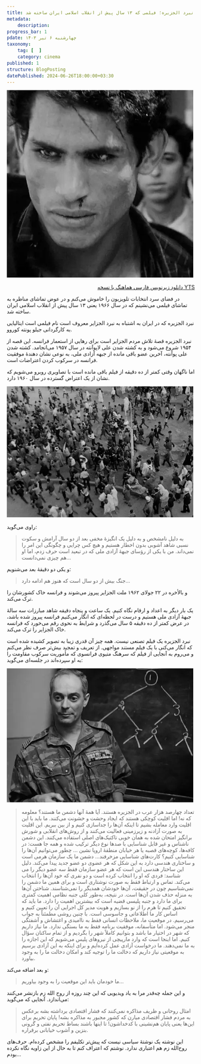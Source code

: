 ```yaml
---
title: نبرد الجزیره؛ فیلمی که ۱۳ سال پیش از انقلاب اسلامی ایران ساخته شد
metadata:
    description: 
progress_bar: 1
pdate: چهارشنبه ۶ تیر ۱۴۰۳
taxonomy:
    tag: [  ]
    category: cinema
published: 1
structure: BlogPosting
datePublished: 2024-06-26T18:00:00+03:30
---
```


![ تصویر علی لاپوآنته از رهبران جبههٔ آزادی ملی در فیلم نبرد الجزیره ](tb1.webp)


<p class="alert alert-background" style="color:black; text-align:right">
 <a href="/user/pages/03.blog/0082.the-battle-of-algiers/The.Battle.Of.Algiers.1966.1080p.BluRay.x264.AAC-[YTS.MX].srt">دانلود زیرنویس فارسی هماهنگ با نسخه YTS</a></p>


در فضای سرد انتخابات تلویزیون را خاموش می‌کنم و در عوض تماشای مناظره به تماشای فیلمی می‌نشینم که در سال ۱۹۶۶ یعنی ۱۳ سال پیش از انقلاب اسلامی ایران ساخته شد.

نبرد الجزیره که در ایران به اشتباه به نبرد الجزایر معروف است نام فیلمی است ایتالیایی به کارگردانی جیلو پونته کوروو. 

نبرد الجزیره قصهٔ تلاش مردم الجزایر است برای رهایی از استعمار فرانسه. این قصه از ۱۹۵۴ شروع می‌شود و به کشته شدن علی لاپوآنته در سال ۱۹۵۷ می‌انجامد. کشته شدن علی پوآنته، آخرین عضو باقی مانده از جبهه آزادی ملی، به نوعی نشان دهندهٔ موفقیت فرانسه در سرکوب کردن اعتراضات است.

 اما ناگهان وقتی کمتر از ده دقیقه از فیلم باقی مانده است با تصاویری روبرو می‌شویم که نشان از یک اعتراض گسترده در سال ۱۹۶۰ دارد. 

![ اعتراضات سال ۱۹۶۰ در الجزیره در فیلم نبرد الجزیره ](tb2.webp)

راوی می‌گوید:

> به دلیل نامشخص و به دلیل یک انگیزهٔ مخفی بعد از دو سال آرامش و سکوت نسبی شاهد آشوبی بدون اخطار هستیم و هیچ کس چرایی و چگونگی این امر را نمی‌داند. من با یکی از رؤسای جبههٔ آزادی ملی که در تبعید است حرف زدم، اما او هم چیزی نمی‌دانست…

و یکی دو دقیقهٔ بعد می‌شنویم:

> جنگ بیش از دو سال است که هنوز هم ادامه دارد… 

و بالأخره در ۲۲ جولای ۱۹۶۲ ملت الجزایر پیروز می‌شوند و فرانسه خاک کشورشان را ترک می‌کند.

یک بار دیگر به اعداد و ارقام نگاه کنیم. یک ساعت و پنجاه دقیقه شاهد مبارزات سه سالهٔ جبههٔ آزادی ملی هستیم و درست در لحظه‌ای که انگار می‌کنیم فرانسه پیروز شده باشد، در عرض کمتر از ده دقیقه ۵ سال می‌گذرد و شرایط به نحوی رقم می‌خورد که فرانسه خاک الجزایر را ترک می‌کند.

نبرد الجزیره یک فیلم تصنعی نیست. همه چیز آن قدری زیبا به تصویر کشیده شده است که انگار می‌کنی با یک فیلم مستند مواجهی. از تعریف و تمجید‌ بیش‌تر صرف نظر می‌کنم و می‌روم به آنجایی از فیلم که سرهنگ متیوی فرانسوی که مأموریت سرکوب مقاومت را به او سپرده‌اند در جلسه‌ای می‌گوید:

![ سرهنگ متیو فرمانده چتربازان فرانسوی که مأموریت سرکوب مقاومت را به او سپرده‌اند ](tb3.webp)

> تعداد چهارصد هزار عرب در الجزیره هستند. آیا همهٔ آنها دشمن ما هستند؟ معلومه که نه! اما اقلیت کوچکی هستند که ایجاد وحشت و خشونت می‌کنند. ما باید با این اقلیت وارد معامله بشیم تا اینکه آن‌ها را جداسازی کنیم و از بین ببریم. این اقلیت به صورت آزادنه و زیرزمینی فعالیت می‌کنند و از روش‌های انقلابی و شورش برانگیز امتحان شده به همان خوبی تاکتیک‌های اصلی استفاده می‌کنند. این دشمن ناشناس و غیر قابل شناسایی با صدها نوع دیگر ترکیب شده و همه جا هست: در کافه‌ها، کوچه‌های قصبه یا هر خیابان منطقهٔ اروپا نشین … چطور می‌توانیم آن‌ها را شناسایی کنیم؟ کارت‌های شناسایی مزخرفند… دشمن ما یک سازمان هرمی است و ساختاری هندسی دارد به این شکل که هر عضوی دو عضو جدید پیدا می‌کند. دلیل این ساختار هندسی این است که هر عضو سازمان فقط سه عضو دیگر را می شناسد:
فردی که او را انتخاب کرده است و دو نفری که خود آن‌ها را انتخاب می‌کند. تماس و ارتباط فقط به صورت نوشتاری است و برای همین ما دشمن را نمی‌شناسیم چون در حقیقت، آن‌ها خودشان همدیگر را نمی‌شناسند. شناختن آن‌ها به منزله حذف شدن آن‌ها است. در نتیجه، به‌طور کلی جنبه نظامی اهمیت کمتری برای ما دارد و جنبه پلیسی قضیه است که بیشترین اهمیت را دارد. ما باید که تحقیق کنیم تا هرم را از نو بسازیم و هویت مدیر کل اجرایی آن را تعیین کنیم و اساس کار ما اطلاعاتی و جاسوسی است. با چنین روشی مطمئناً به جواب می‌رسیم. در موقعیت ما، ملاحظات انسانی فقط به ناامیدی و اغتشاش و آشفتگی منجر می‌شود. اما متأسفانه، موفقیت برنامه فقط به ما بستگی ندارد. ما نیاز داریم که شهر در اختیار ما باشد و بتوانیم کاملاً شهر را بگردیم و از تمام ساکنان سؤال کنیم. اما اینجا است که وارد مارپیچی از نیروهای پلیس می‌شویم که این اجازه را به ما نمی‌دهند. ما درخواست آزادی عمل کرده‌ایم و برای اینکه به این آزادی برسیم به موقعیتی نیاز داریم که دخالت ما را توجیه کند و امکان دخالت ما را به وجود بیاورد.

و بعد اضافه می‌کند:

> ما خودمان باید این موقعیت را به وجود بیاوریم…

و این جمله چه‌قدر مرا به یاد ویدیویی که این چند روزه از روح الله زم بازنشر می‌کنند می‌اندازد. آنجایی که می‌گوید:

> امثال روحانی و ظریف مذاکره نمی‌کنند که فشار اقتصادی برداشته بشه برعکس به مردم فشار اقتصادی میارن که کشور مجبور به مذاکره بشه! پایان تحریم برای این‌ها یعنی پایان هم‌نشینی با کدخداشون! تا اینها باشند بساط تحریم نفتی و گرونی بنزین و آشوب خیابانی برقراره. 

این نوشته یک نوشتهٔ سیاسی نیست که پیش‌تر تکلیفم را مشخص کرده‌ام. حرف‌های روح‌الله زم هم اعتباری ندارد. نوشتم که اعتراف کنم تا به حال از این زاویه نگاه نکرده بودم…
